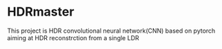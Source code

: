 # HDRmaster
This project is HDR convolutional neural network(CNN) based on pytorch aiming at HDR reconstrction from a single LDR
